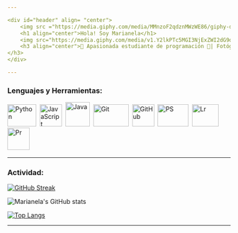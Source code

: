 ```yaml
---

<div id="header" align= "center">
    <img src ="https://media.giphy.com/media/MMnzoF2qdznMWzWE86/giphy-downsized-large.gif" width="100"/>
    <h1 align="center">Hola! Soy Marianela</h1>
    <img src="https://media.giphy.com/media/v1.Y2lkPTc5MGI3NjExZWI2dG9qODl0ejF4ZTJxeDV4YjB3Nm0zZG1hZmxhNWxiMnh4ZGE2NSZlcD12MV9pbnRlcm5hbF9naWZfYnlfaWQmY3Q9Zw/CuuSHzuc0O166MRfjt/giphy.gif" width="250" />
    <h3 align="center">👋 Apasionada estudiante de programación 🚀| Fotógrafa, videógrafa y editora profesional 📸🎥| En constante búsqueda de conocimiento y excelencia 🌟| Lista para colaborar en proyectos innovadores y desafiantes 💼| Uniendo la creatividad visual con la mentalidad técnica y creativa| 
</h3>
</div>

---
```



<div aling="left">
    <h3> Lenguajes y Herramientas:</h3>
    <div>
         <img src = "https://media.giphy.com/media/UtEd87cLAH789bR5sk/giphy.gif" title"Python" alt="Python" width="65" height="50"/>&nbsp;
         <img src = "https://media.giphy.com/media/ln7z2eWriiQAllfVcn/giphy.gif" title"JavaScript" alt="JavaScript" width="50" height="50"/>&nbsp;
         <img src="https://media.giphy.com/media/v1.Y2lkPTc5MGI3NjExZHdzN2VrNm43MDBqdjJ6cnh0M2U3NGM0ODE4bmtjbXQ4bzhlZDZscSZlcD12MV9pbnRlcm5hbF9naWZfYnlfaWQmY3Q9cw/hO8uTzEOefFh3Yv5gm/giphy.gif" title"Java" alt="Java" width="55" height="55"/>&nbsp;
         <img src = "https://media.giphy.com/media/v1.Y2lkPTc5MGI3NjExYjNobWtvcXdlN2VpZ2pkeGV5eGhjeWFiYjJ3enE0NXZuM2lndzd3MSZlcD12MV9pbnRlcm5hbF9naWZfYnlfaWQmY3Q9Zw/kH6CqYiquZawmU1HI6/giphy.gif" title"Git" alt="Git" width="80" height="50"/>&nbsp;
         <img src = "https://media.giphy.com/media/v1.Y2lkPTc5MGI3NjExNmljbW9yZHUxb3ptZm85YnlnOWowMGEwcWhicnZubTl5bjYyYjE0cSZlcD12MV9pbnRlcm5hbF9naWZfYnlfaWQmY3Q9Zw/du3J3cXyzhj75IOgvA/giphy.gif" title"GitHub" alt="GitHub"width="50" height="50"/>&nbsp; 
         <img src = "https://cdn.dribbble.com/users/392441/screenshots/2592452/media/96909bc51fcaba2a26838a6670d809b0.gif" title"PS" alt="PS" width="70" height="50"/>&nbsp;
         <img src = "https://logowik.com/content/uploads/images/adobe-lightroom-classic-cc8442.jpg" title"Lr" alt="Lr"width="60" height="50"/>&nbsp; 
         <img src = "https://media.tenor.com/sgynagBNtGUAAAAC/premiere-pro.gif" title"Pr" alt="Pr" width="50" height="50"/>&nbsp;
    </div>
</div> 

---

### Actividad:

   [![GitHub Streak](http://github-readme-streak-stats.herokuapp.com?user=MarianelaPurretta&theme=onedark&locale=es&date_format=M%20j%5B%2C%20Y%5D)](https://git.io/streak-stats)

  ![Marianela's GitHub stats](https://github-readme-stats.vercel.app/api?username=MarianelaPurretta&show_icons=true&theme=onedark)

  [![Top Langs](https://github-readme-stats.vercel.app/api/top-langs/?username=MarianelaPurretta&layout=donut-vertical)](https://github.com/anuraghazra/github-readme-stats)

---


    
